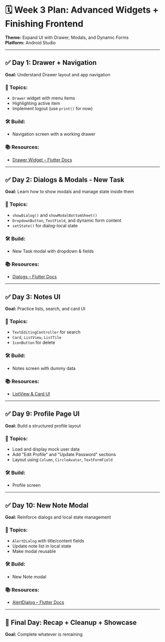 
# 🗓️ Week 3 Plan: Advanced Widgets + Finishing Frontend
**Theme:** Expand UI with Drawer, Modals, and Dynamic Forms  
**Platform:** Android Studio

---

## ✅ Day 1: Drawer + Navigation
**Goal:** Understand Drawer layout and app navigation

### 🔧 Topics:
- `Drawer` widget with menu items
- Highlighting active item
- Implement logout (use `print()` for now)

### 🛠️ Build:
- Navigation screen with a working drawer

### 📚 Resources:
- [Drawer Widget – Flutter Docs](https://api.flutter.dev/flutter/material/Drawer-class.html)

---

## ✅ Day 2: Dialogs & Modals - New Task
**Goal:** Learn how to show modals and manage state inside them

### 🔧 Topics:
- `showDialog()` and `showModalBottomSheet()`
- `DropdownButton`, `TextField`, and dynamic form content
- `setState()` for dialog-local state

### 🛠️ Build:
- New Task modal with dropdown & fields

### 📚 Resources:
- [Dialogs – Flutter Docs](https://docs.flutter.dev/cookbook/design/dialogs)
---

## ✅ Day 3: Notes UI
**Goal:** Practice lists, search, and card UI

### 🔧 Topics:
- `TextEditingController` for search
- `Card`, `ListView`, `ListTile`
- `IconButton` for delete

### 🛠️ Build:
- Notes screen with dummy data

### 📚 Resources:
- [ListView & Card UI](https://docs.flutter.dev/cookbook/lists/basic-list)

---

## ✅ Day 9: Profile Page UI
**Goal:** Build a structured profile layout

### 🔧 Topics:
- Load and display mock user data
- Add "Edit Profile" and "Update Password" sections
- Layout using `Column`, `CircleAvatar`, `TextFormField`

### 🛠️ Build:
- Profile screen 

---

## ✅ Day 10: New Note Modal
**Goal:** Reinforce dialogs and local state management

### 🔧 Topics:
- `AlertDialog` with title/content fields
- Update note list in local state
- Make modal reusable

### 🛠️ Build:
- New Note modal 

### 📚 Resources:
- [AlertDialog – Flutter Docs](https://api.flutter.dev/flutter/material/AlertDialog-class.html)

---

## 📅 Final Day: Recap + Cleanup + Showcase
**Goal:** Complete whatever is remaining
